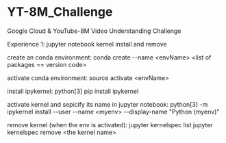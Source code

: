 # YT-8M_Challenge
Google Cloud &amp; YouTube-8M Video Understanding Challenge

Experience 1: jupyter notebook kernel install and remove

create an conda environment:
conda create --name \<envName\> \<list of packages == version code\>

activate conda environment:
source activate \<envName\>

install ipykernel:
python\[3\] pip install ipykernel

activate kernel and sepicify its name in jupyter notebook:
python\[3\] -m ipykernel install --user --name \<myenv\> --display-name "Python (myenv)"

remove kernel (when the env is activated):
jupyter kernelspec list
jupyter kernelspec remove \<the kernel name\>